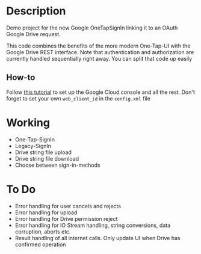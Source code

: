 # Description
Demo project for the new Google OneTapSignIn linking it to an OAuth Google Drive request. 

This code combines the benefits of the more modern One-Tap-UI with the Google Drive REST interface. Note that authentication and authorization are currently handled sequentially right away. You can split that code up easily

## How-to
Follow [this tutorial](https://stackoverflow.com/a/75585624/1955202) to set up the Google Cloud console and all the rest. Don't forget to set your own `web_client_id` in the `config.xml` file

# Working
- One-Tap-SignIn
- Legacy-SignIn
- Drive string file upload
- Drive string file download
- Choose between sign-in-methods

# To Do
- Error handling for user cancels and rejects
- Error handling for upload
- Error handling for Drive permission reject
- Error handling for IO Stream handling, string conversions, data corruption, aborts etc.
- Result handling of all internet calls. Only update UI when Drive has confirmed operation
